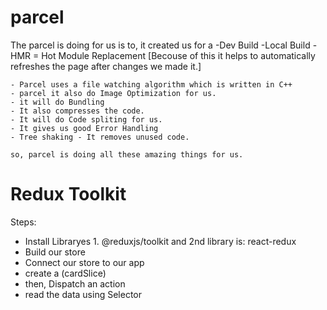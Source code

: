 # parcel 
The parcel is doing for us is to,  it created us for a 
    -Dev Build 
    -Local Build
    -HMR = Hot Module Replacement [Becouse of this it helps to automatically    refreshes the page after changes we made it.]
    
    - Parcel uses a file watching algorithm which is written in C++
    - parcel it also do Image Optimization for us.
    - it will do Bundling 
    - It also compresses the code.
    - It will do Code spliting for us.
    - It gives us good Error Handling
    - Tree shaking - It removes unused code.

    so, parcel is doing all these amazing things for us.


# Redux Toolkit
Steps:
- Install Libraryes 1. @reduxjs/toolkit and 2nd library is: react-redux
- Build our store
- Connect our store to our app 
- create a (cardSlice)
- then, Dispatch an action
- read the data using Selector
